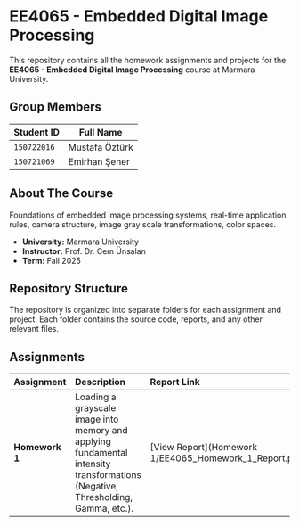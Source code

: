 # EE4065 - Embedded Digital Image Processing

This repository contains all the homework assignments and projects for the **EE4065 - Embedded Digital Image Processing** course at Marmara University.

## Group Members

| Student ID  | Full Name      |
|-------------|----------------|
| `150722016`   | Mustafa Öztürk |
| `150721069`   | Emirhan Şener  |

## About The Course

Foundations of embedded image processing systems, real-time application rules, camera structure, image gray scale transformations, color spaces.

- **University:** Marmara University
- **Instructor:** Prof. Dr. Cem Ünsalan
- **Term:** Fall 2025

## Repository Structure

The repository is organized into separate folders for each assignment and project. Each folder contains the source code, reports, and any other relevant files.

## Assignments

| Assignment  | Description                                                                                             | Report Link                                                                        |
|:------------|:--------------------------------------------------------------------------------------------------------|:-----------------------------------------------------------------------------------|
| **Homework 1** | Loading a grayscale image into memory and applying fundamental intensity transformations (Negative, Thresholding, Gamma, etc.). | [View Report](Homework 1/EE4065_Homework_1_Report.pdf)                               |
